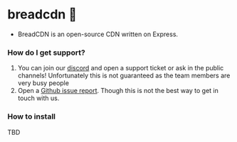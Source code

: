# breadcdn 🍞

- BreadCDN is an open-source CDN written on Express.

### How do I get support?
1. You can join our [discord](https://discord.gg/DUVx2wHTV8) and open a support ticket or ask in the public channels! Unfortunately this is not guaranteed as the team members are very busy people 
2. Open a [Github issue report](https://github.com/Bread-Soultions/breadcdn/issues/new). Though this is not the best way to get in touch with us.

### How to install
TBD
